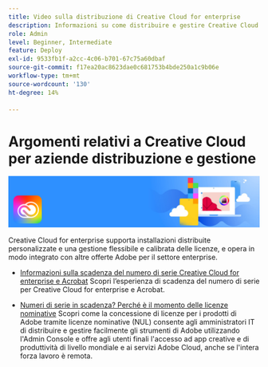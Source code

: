 ```yaml
---
title: Video sulla distribuzione di Creative Cloud for enterprise
description: Informazioni su come distribuire e gestire Creative Cloud for enterprise
role: Admin
level: Beginner, Intermediate
feature: Deploy
exl-id: 9533fb1f-a2cc-4c06-b701-67c75a60dbaf
source-git-commit: f17ea20ac8623dae0c681753b4bde250a1c9b06e
workflow-type: tm+mt
source-wordcount: '130'
ht-degree: 14%

---
```


# Argomenti relativi a Creative Cloud per aziende distribuzione e gestione

![Creative Cloud immagine eroe](../assets/CCEbanner.png)

Creative Cloud for enterprise supporta installazioni distribuite personalizzate e una gestione flessibile e calibrata delle licenze, e opera in modo integrato con altre offerte Adobe per il settore enterprise.

* [Informazioni sulla scadenza del numero di serie Creative Cloud for enterprise e Acrobat](cceserial.md)
Scopri l’esperienza di scadenza del numero di serie per Creative Cloud for enterprise e Acrobat.

* [Numeri di serie in scadenza? Perché è il momento delle licenze nominative](nameduserlicensing.md)
Scopri come la concessione di licenze per i prodotti di Adobe tramite licenze nominative (NUL) consente agli amministratori IT di distribuire e gestire facilmente gli strumenti di Adobe utilizzando l&#39;Admin Console e offre agli utenti finali l&#39;accesso ad app creative e di produttività di livello mondiale e ai servizi Adobe Cloud, anche se l&#39;intera forza lavoro è remota.
